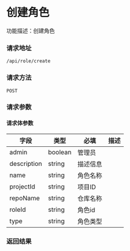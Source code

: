 # 创建角色
功能描述：创建角色

### 请求地址
```
/api/role/create
```

### 请求方法
`POST`
### 请求参数



#### 请求体参数
| 字段 | 类型 | 必填 | 描述 |
| -------- | -------- | -------- | -------- |
| admin     | boolean   | 管理员 |
| description     | string   | 描述信息 |
| name     | string   | 角色名称 |
| projectId     | string   | 项目ID |
| repoName     | string   | 仓库名称 |
| roleId     | string   | 角色id |
| type     | string   | 角色类型 |

### 返回结果

